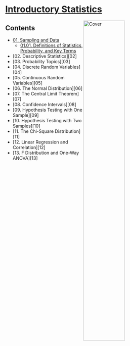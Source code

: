 <!--
Filename: 	note.md
Project: 	/Users/shume/Developer/stat/IntroductoryStatistics
Author: 	shumez <https://github.com/shumez>
Created: 	2019-05-25 13:08:3
Modified: 	2019-06-12 14:08:37
-----
Copyright (c) 2019 shumez
-->

# [Introductory Statistics]

[![Cover][cover]][cover]

## Contents

* [01. Sampling and Data][01]
    * [01.01. Definitions of Statistics, Probability, and Key Terms][0101]
* [02. Descriptive Statistics][02]
* [03. Probability Topics][03]
* [04. Discrete Random Variables][04]
* [05. Continuous Random Variables][05]
* [06. The Normal Distribution][06]
* [07. The Central Limit Theorem][07]
* [08. Confidence Intervals][08]
* [09. Hypothesis Testing with One Sample][09]
* [10. Hypothesis Testing with Two Samples][10]
* [11. The Chi-Square Distribution][11]
* [12. Linear Regression and Correlation][12]
* [13. F Distribution and One-Way ANOVA][13]


## 




##
[01]: 01
[0101]: 01/#0101_definitions_of_statistics_probability_and_key_terms

<!-- ref -->
[Introductory Statistics]: https://cnx.org/contents/MBiUQmmY@23.30:2T34_25K@14

<!-- fig -->
[cover]: https://images-na.ssl-images-amazon.com/images/I/41q6Y5cgxyL.jpg

<style type="text/css">
	img{width: 51%; float: right;}
</style>